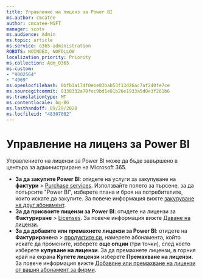 ```yaml
---
title: Управление на лиценз за Power BI
ms.author: cmcatee
author: cmcatee-MSFT
manager: scotv
ms.audience: Admin
ms.topic: article
ms.service: o365-administration
ROBOTS: NOINDEX, NOFOLLOW
localization_priority: Priority
ms.collection: Adm_O365
ms.custom:
- "9002564"
- "4969"
ms.openlocfilehash: 0bfb1a174f0ebe03bab53f13d26ac7af240fe7ce
ms.sourcegitcommit: 0338332a70fec9bd1e81b26e1933a5d0e3f261b6
ms.translationtype: MT
ms.contentlocale: bg-BG
ms.lasthandoff: 09/29/2020
ms.locfileid: "48307082"
---
```

# <a name="power-bi-license-management"></a>Управление на лиценз за Power BI

Управлението на лицензи за Power BI може да бъде завършено в центъра за администриране на Microsoft 365.

- **За да закупите Power BI**: отидете на услуги за закупуване на **фактури** \> [Purchase services](https://go.microsoft.com/fwlink/p/?linkid=868433). Използвайте полето за търсене, за да потърсите "Power BI", изберете плана и броя на потребителите, които искате да закупите. За повече информация вижте [закупуване на друг абонамент](https://docs.microsoft.com/microsoft-365/commerce/try-or-buy-microsoft-365\#buy-a-different-subscription).
- **За да присвоите лицензи за Power BI**: отидете на лицензи за **Фактуриране**  >  [Licenses](https://go.microsoft.com/fwlink/p/?linkid=842264). За повече информация вижте [Даване на лицензи](https://docs.microsoft.com/microsoft-365/admin/manage/assign-licenses-to-users).
- **За да добавите или премахнете лицензи за Power BI**: отидете на **Фактуриране**на  >  [продуктите си](https://go.microsoft.com/fwlink/p/?linkid=842054), намерете абонамента, който искате да промените, изберете **още опции** (три точки), след което изберете **купуване на лицензи**. За да премахнете лицензи, в горния край на екрана **Купете лицензи** изберете **Премахване на лицензи**. За повече информация вижте [Добавяне или премахване на лицензи от вашия абонамент за фирми](https://docs.microsoft.com/microsoft-365/commerce/licenses/buy-licenses#add-or-remove-licenses-for-your-business-subscription).